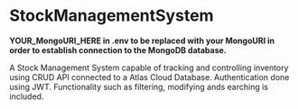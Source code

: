 # StockManagementSystem
**YOUR_MongoURI_HERE in .env to be replaced with your MongoURI in order to establish connection to the MongoDB database.**

A Stock Management System capable of tracking and controlling inventory using CRUD API connected to a Atlas Cloud Database. Authentication done using JWT. Functionality such as filtering, modifying ands earching is included.
